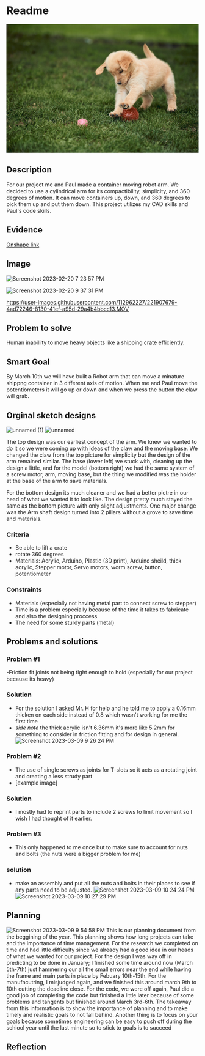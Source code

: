# Readme
![photo](https://github.com/Pweder69/RobotArm/blob/master/media/Pasted%20image%2020221009214700.jpeg)

## Description
For our project me and Paul made a container moving robot arm. We decided to use a cylindrical arm for its compactibility, simplicity, and 360 degrees of motion. It can move containers up, down, and 360 degrees to pick them up and put them down. This project utilizes my CAD skills and Paul's code skills.

## Evidence
[Onshape link](https://cvilleschools.onshape.com/documents/76a12370002b4e158dc0ff90/w/c6fda5d17cd50b6392bebcc0/e/56504ddeac2f6499c6a38d30)

## Image 
![Screenshot 2023-02-20 7 23 57 PM](https://user-images.githubusercontent.com/112962227/220508171-789f33d6-3d0f-4e3b-8c73-03659eae5918.png)

![Screenshot 2023-02-20 9 37 31 PM](https://user-images.githubusercontent.com/112962227/220508196-492cb181-0eec-4735-85d5-0e812b9c224c.png)

https://user-images.githubusercontent.com/112962227/221907679-4ad72246-8130-41ef-a95d-29a4b4bbcc13.MOV

## Problem to solve 
Human inabillity to move heavy objects like a shipping crate efficiently.

## Smart Goal
By March 10th we will have built a Robot arm that can move a minature shippng container in 3 different axis of motion. When me and Paul move the potentiometers it will go up or down and when we press the button the claw will grab.

## Orginal sketch designs 
![unnamed (1)](https://user-images.githubusercontent.com/112962227/221909583-b4812a45-8270-4bb2-bca7-dd40fa3ed047.jpg)
![unnamed](https://user-images.githubusercontent.com/112962227/221909623-b5bfc9a7-7264-4542-a661-e37b09235afd.jpg)

The top design was our earliest concept of the arm. We knew we wanted to do it so we were coming up with ideas of the claw and the moving base. We changed the claw from the top picture for simplicity but the design of the arm remained similar. The base (lower left) we stuck with, cleaning up the design a little, and for the model (bottom right) we had the same system of a screw motor, arm, moving base, but the thing we modified was the holder at the base of the arm to save materials.

For the bottom design its much cleaner and we had a better pictre in our head of what we wanted it to look like. The design pretty much stayed the same as the bottom picture with only slight adjustments. One major change was the Arm shaft design turned into 2 pillars without a grove to save time and materials. 

### Criteria
- Be able to lift a crate
- rotate 360 degrees
- Materials: Acrylic, Arduino, Plastic (3D print), Arduino sheild, thick acrylic, Stepper motor, Servo motors, worm screw, button, potentiometer

### Constraints
- Materials (especially not having metal part to connect screw to stepper)
- Time is a problem especially because of the time it takes to fabricate and also the designing proccess.
- The need for some sturdy parts (metal)

## Problems and solutions 
### Problem #1
-Friction fit joints not being tight enough to hold (especially for our project because its heavy) 
### Solution
- For the solution I asked Mr. H for help and he told me to apply a 0.16mm thicken on each side instead of 0.8 which wasn't working for me the first time
- *side note* the thick acrylic isn't 6.36mm it's more like 5.2mm for something to consider in friction fitting and for design in general.
![Screenshot 2023-03-09 9 26 24 PM](https://user-images.githubusercontent.com/112962227/224207791-4d8dc2de-40ca-42e0-ae4e-e34db5d60903.png)
### Problem #2
- The use of single screws as joints for T-slots so it acts as a rotating joint and creating a less strudy part
- [example image]
### Solution
- I mostly had to reprint parts to include 2 screws to limit movement so I wish I had thought of it earlier. 
### Problem #3 
- This only happened to me once but to make sure to account for nuts and bolts (the nuts were a bigger problem for me)
### solution
- make an assembly and put all the nuts and bolts in their places to see if any parts need to be adjusted. 
![Screenshot 2023-03-09 10 24 24 PM](https://user-images.githubusercontent.com/112962227/224216107-c763dadc-23d7-4424-bb5a-55187e41f26c.png)
![Screenshot 2023-03-09 10 27 29 PM](https://user-images.githubusercontent.com/112962227/224216129-97964931-9295-43eb-828d-bba1562986fb.png)

## Planning
![Screenshot 2023-03-09 9 54 58 PM](https://user-images.githubusercontent.com/112962227/224216448-c4a5e8c4-28d0-42d7-9ec5-61374700cde5.png)
This is our planning document from the beggining of the year. This planning shows how long projects can take and the importance of time management. For the research we completed on time and had little difficulty since we already had a good idea in our heads of what we wanted for our project. For the design I was way off in predicting to be done in January; I finished some time around now (March 5th-7th) just hammering our all the small errors near the end while having the frame and main parts in place by Febuary 10th-15th. For the manufacutring, I misjudged again, and we finished this around march 9th to 10th cutting the deadline close. For the code, we were off again, Paul did a good job of completing the code but finished a little later because of some problems and tangents but finished around March 3rd-6th. The takeaway from this information is to show the importance of planning and to make timely and realistic goals to not fall behind. Another thing is to focus on your goals because sometimes engineering can be easy to push off during the schiool year until the last minute so to stick to goals is to succeed

## Reflection
